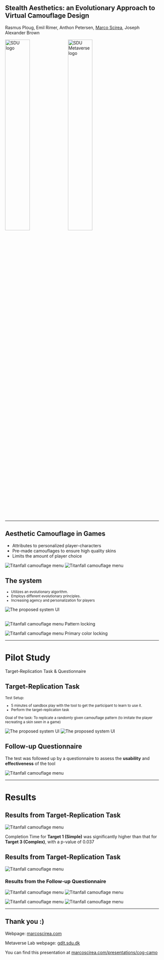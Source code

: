 ﻿## Stealth Aesthetics: an Evolutionary Approach to Virtual Camouflage Design

Rasmus Ploug, Emil Rimer, Anthon Petersen, [Marco Scirea](http://marcoscirea.com), Joseph Alexander Brown

<div class="logo_container">
<img src="sdu-logo.png" alt="SDU logo" width="40%" class="noBorder"/>
<img src="logo_metaverse.png" alt="SDU Metaverse logo" width="40%" class="noBorder"/>
</div>

<!--<small>[msc@mmmi.sdu.dk](mailto:msc@mmmi.sdu.dk) [gdlt.sdu.dk](https://gdlt.sdu.dk/)</small>-->

---

<!-- .slide: data-background-color="var(--color1)" -->
## Aesthetic Camouflage in Games

<div class="container">
<div class="col">
    
- Attributes to personalized player-characters<!-- .element: class="fragment" -->
- Pre-made camouflages to ensure high quality skins<!-- .element: class="fragment" -->
- Limits the amount of player choice<!-- .element: class="fragment" -->

</div>

<div class="col">
    
![Titanfall camouflage menu](titanfall1.jpg)<!-- .element: style="width:70%" -->
![Titanfall camouflage menu](titanfall2.png)<!-- .element: style="width:70%" -->

</div>
</div>


<!-- .slide: data-background-color="var(--color1)" -->
## The system

<div class="container">
<div class="col">
<small>    

- Utilizes an evolutionary algorithm.<!-- .element: class="fragment" -->
- Employs different evolutionary principles.<!-- .element: class="fragment" -->
- Increasing agency and personalization for players<!-- .element: class="fragment" -->

</small>
</div>

<div class="bigcol">
    
![The proposed system UI](system.png)<!-- .element: style="width:100%" -->

</div>
</div>


<!-- .slide: data-background="evo.png" data-background-size="contain" -->
<!-- .slide: data-background-color="var(--color1)" -->
## 


<!-- .slide: data-background-color="var(--color1)" -->
## 

<div class="container">
<div class="col">
    
![Titanfall camouflage menu](pattern-lock.png)<!-- .element: style="width:100%" -->
Pattern locking

</div>

<div class="col">
    
![Titanfall camouflage menu](color-lock.png)<!-- .element: style="width:100%" -->
Primary color locking

</div>
</div>

---

<!-- .slide: data-background-color="var(--color2)" -->
# Pilot Study

Target-Replication Task & Questionnaire


<!-- .slide: data-background-color="var(--color2)" -->
## Target-Replication Task

<div class="container">
<div class="col">
<small>    
    
Test Setup: <!-- .element: class="fragment" -->
- 5 minutes of sandbox play with the tool to get the participant to learn to use it.<!-- .element: class="fragment" -->
- Perform the target-replication task<!-- .element: class="fragment" -->

Goal of the task: To replicate a randomly given camouflage pattern (to imitate the player recreating a skin seen in a game)<!-- .element: class="fragment" -->

</small>
</div>

<div class="bigcol">
    
![The proposed system UI](target-result.png)<!-- .element: style="width:90%" -->
![The proposed system UI](targets.png)<!-- .element: style="width:90%" -->

</div>
</div>


<!-- .slide: data-background-color="var(--color2)" -->
## Follow-up Questionnaire

<div class="container">
<div class="col">
    
The test was followed up by a questionnaire to assess the **usability** and **effectiveness** of the tool

</div>

<div class="col">
    
![Titanfall camouflage menu](survey.png)<!-- .element: style="width:100%" -->

</div>
</div>

---

<!-- .slide: data-background-color="var(--color3)" -->
# Results


<!-- .slide: data-background-color="var(--color3)" -->
## Results from Target-Replication Task

![Titanfall camouflage menu](results.png)

Completion Time for **Target 1 (Simple)** was significantly higher than that for **Target 3 (Complex)**, with a p-value of 0.037


<!-- .slide: data-background-color="var(--color3)" -->
## Results from Target-Replication Task

![Titanfall camouflage menu](results2.png)


<!-- .slide: data-background-color="var(--color3)" -->
### Results from the Follow-up Questionnaire

<div class="container">
<div class="col">
    
![Titanfall camouflage menu](survey-results1.png)<!-- .element: style="width:100%" -->
![Titanfall camouflage menu](survey-results3.png)<!-- .element: style="width:100%" -->

</div>

<div class="col">
    
![Titanfall camouflage menu](survey-results2.png)<!-- .element: style="width:100%" -->
![Titanfall camouflage menu](survey-results4.png)<!-- .element: style="width:100%" -->

</div>
</div>

---

<!-- .slide: data-background="logo_metaverse.png" data-background-size="contain" data-background-opacity="3%"  -->
<!-- .slide: data-background-color="var(--color4)" -->
## Thank you :)

Webpage: [marcoscirea.com](https://marcoscirea.com)

Metaverse Lab webpage: [gdlt.sdu.dk](https://gdlt.sdu.dk)

You can find this presentation at [marcoscirea.com/presentations/cog-camo](marcoscirea.com/presentations/cog-camo)

